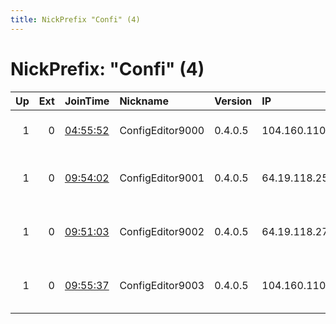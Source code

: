 ```yaml
---
title: NickPrefix "Confi" (4)
---
```


# NickPrefix: "Confi" (4)

|   Up |   Ext | JoinTime                                                                                            | Nickname         | Version   | IP             | AS                                       | CC   |   ORp |   Dirp | OS    | Contact                                   |   eFamMembers |
|-----:|------:|:----------------------------------------------------------------------------------------------------|:-----------------|:----------|:---------------|:-----------------------------------------|:-----|------:|-------:|:------|:------------------------------------------|--------------:|
|    1 |     0 | [04:55:52](https://metrics.torproject.org/rs.html#details/5C0ECB7768E180A209675321D5B5098F63CA638A) | ConfigEditor9000 | 0.4.0.5   | 104.160.110.90 | Pine Telephone Company                   | us   |  9001 |   9030 | Linux | &lt;ben AT bendns dot com&gt;             |             4 |
|    1 |     0 | [09:54:02](https://metrics.torproject.org/rs.html#details/26A6D4227F6190A80A357CEC578988E63E1A0FA7) | ConfigEditor9001 | 0.4.0.5   | 64.19.118.25   | Dobson Technologies - Transport and Tele | us   |  9001 |   9030 | Linux | N. Operator &lt;ben AT bendns dot com&gt; |             4 |
|    1 |     0 | [09:51:03](https://metrics.torproject.org/rs.html#details/3DBE46373F16B813169CE336B0CAD7DC06E91519) | ConfigEditor9002 | 0.4.0.5   | 64.19.118.27   | Dobson Technologies - Transport and Tele | us   |  9001 |   9030 | Linux | Node Operator &lt;ben AT bendns.com&gt;   |             4 |
|    1 |     0 | [09:55:37](https://metrics.torproject.org/rs.html#details/303EE3F71DEC9BDA0C91192AD0E043B209EB3FB9) | ConfigEditor9003 | 0.4.0.5   | 104.160.110.90 | Pine Telephone Company                   | us   |  9002 |   9031 | Linux | Random Person &lt;ben AT bendns dot co    |             4 |
